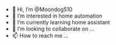 - 👋 Hi, I’m @Moondog510
- 👀 I’m interested in home automation
- 🌱 I’m currently learning home assistant
- 💞️ I’m looking to collaborate on ...
- 📫 How to reach me ...

<!---
Moondog510/Moondog510 is a ✨ special ✨ repository because its `README.md` (this file) appears on your GitHub profile.
You can click the Preview link to take a look at your changes.
--->
